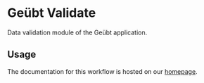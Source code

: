 # Geübt Validate

Data validation module of the Geübt application.

## Usage

The documentation for this workflow is hosted on our [homepage](https://nrw-geubt.github.io/geuebt-core/).
